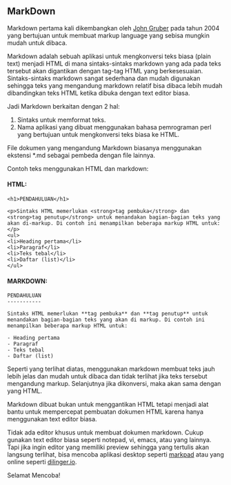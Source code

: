 MarkDown
--------

Markdown pertama kali dikembangkan oleh [John Gruber] pada tahun 2004 yang bertujuan untuk membuat markup language yang sebisa mungkin mudah untuk dibaca.

[john gruber]:http://daringfireball.net/

Markdown adalah sebuah aplikasi untuk mengkonversi teks biasa (plain text) menjadi HTML di mana sintaks-sintaks markdown yang ada pada teks tersebut akan digantikan dengan tag-tag HTML yang berkesesuaian. Sintaks-sintaks markdown sangat sederhana dan mudah digunakan sehingga teks yang mengandung markdown relatif bisa dibaca lebih mudah dibandingkan teks HTML ketika dibuka dengan text editor biasa.

Jadi Markdown berkaitan dengan 2 hal:
1. Sintaks untuk memformat teks.
2. Nama aplikasi yang dibuat menggunakan bahasa pemrograman perl yang bertujuan untuk mengkonversi teks biasa ke HTML.

File dokumen yang mengandung Markdown biasanya menggunakan ekstensi *.md sebagai pembeda dengan file lainnya.

Contoh teks menggunakan HTML dan markdown:


#### HTML: ####

    <h1>PENDAHULUAN</h1>

    <p>Sintaks HTML memerlukan <strong>tag pembuka</strong> dan <strong>tag penutup</strong> untuk menandakan bagian-bagian teks yang akan di-markup. Di contoh ini menampilkan beberapa markup HTML untuk:</p>
    <ul>
    <li>Heading pertama</li>
    <li>Paragraf</li>
    <li>Teks tebal</li>
    <li>Daftar (list)</li>
    </ul>


#### MARKDOWN: ####

    PENDAHULUAN
    -----------
    
    Sintaks HTML memerlukan **tag pembuka** dan **tag penutup** untuk menandakan bagian-bagian teks yang akan di markup. Di contoh ini menampilkan beberapa markup HTML untuk:

    - Heading pertama
    - Paragraf
    - Teks tebal
    - Daftar (list)

Seperti yang terlihat diatas, menggunakan markdown membuat teks jauh lebih jelas dan mudah untuk dibaca dan tidak terlihat jika teks tersebut mengandung markup. Selanjutnya jika dikonversi, maka akan sama dengan yang HTML.

Markdown dibuat bukan untuk menggantikan HTML tetapi menjadi alat bantu untuk mempercepat pembuatan dokumen HTML karena hanya menggunakan text editor biasa.

Tidak ada editor khusus untuk membuat dokumen markdown. Cukup gunakan text editor biasa seperti notepad, vi, emacs, atau yang lainnya. Tapi jika ingin editor yang memiliki preview sehingga yang tertulis akan langsung terlihat, bisa mencoba aplikasi desktop seperti [markpad] atau yang online seperti [dilinger.io].

[markpad]:https://github.com/Code52/DownmarkerWPF
[dilinger.io]:http://http://dillinger.io/

Selamat Mencoba!
